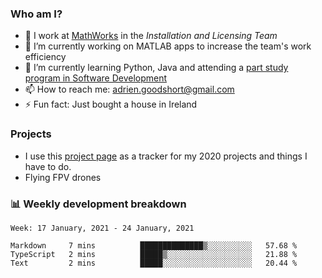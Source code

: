 ### Who am I?

<!--
**goodshort/goodshort** is a ✨ _special_ ✨ repository because its `README.md` (this file) appears on your GitHub profile.
-->

- 💼 I work at [MathWorks](https://www.mathworks.com/) in the _Installation and Licensing Team_
- 🔭 I’m currently working on MATLAB apps to increase the team's work efficiency
- 🌱 I’m currently learning Python, Java and attending a [part study program in Software Development](https://www.goodshort.me/who-am-i/studies#higher-diploma-in-software-development)
- 📫 How to reach me: adrien.goodshort@gmail.com
- ⚡ Fun fact: Just bought a house in Ireland

### Projects

- I use this [project page](https://github.com/users/goodshort/projects/1) as a tracker for my 2020 projects and things I have to do.
- Flying FPV drones

### 📊 Weekly development breakdown

<!--START_SECTION:waka-->
```text
Week: 17 January, 2021 - 24 January, 2021

Markdown     7 mins          ██████████████▒░░░░░░░░░░   57.68 % 
TypeScript   2 mins          █████▒░░░░░░░░░░░░░░░░░░░   21.88 % 
Text         2 mins          █████░░░░░░░░░░░░░░░░░░░░   20.44 % 
```
<!--END_SECTION:waka-->

